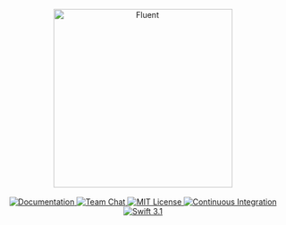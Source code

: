 <p align="center">
    <img src="https://cloud.githubusercontent.com/assets/1977704/25427397/bc203770-2a72-11e7-8aec-db3459966311.png" width="320" alt="Fluent">
    <br>
    <br>
    <a href="https://docs.vapor.codes/2.0/multipart/package/">
        <img src="http://img.shields.io/badge/read_the-docs-92A8D1.svg" alt="Documentation">
    </a>
    <a href="https://discord.gg/vapor">
        <img src="https://img.shields.io/discord/431917998102675485.svg" alt="Team Chat">
    </a>
    <a href="LICENSE">
        <img src="http://img.shields.io/badge/license-MIT-brightgreen.svg" alt="MIT License">
    </a>
    <a href="https://circleci.com/gh/vapor/multipart">
        <img src="https://circleci.com/gh/vapor/multipart.svg?style=shield" alt="Continuous Integration">
    </a>
    <a href="https://swift.org">
        <img src="http://img.shields.io/badge/swift-3.1-brightgreen.svg" alt="Swift 3.1">
    </a>
</p>
